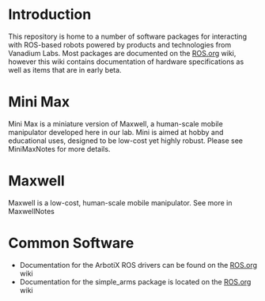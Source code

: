 # Introduction #

This repository is home to a number of software packages for interacting with ROS-based robots powered by products and technologies from Vanadium Labs. Most packages are documented on the [ROS.org](http://www.ros.org) wiki, however this wiki contains documentation of hardware specifications as well as items that are in early beta.

# Mini Max #
Mini Max is a miniature version of Maxwell, a human-scale mobile manipulator developed here in our lab. Mini is aimed at hobby and educational uses, designed to be low-cost yet highly robust. Please see MiniMaxNotes for more details.

# Maxwell #
Maxwell is a low-cost, human-scale mobile manipulator. See more in MaxwellNotes

# Common Software #
  * Documentation for the ArbotiX ROS drivers can be found on the [ROS.org](http://www.ros.org/wiki/arbotix) wiki
  * Documentation for the simple\_arms package is located on the [ROS.org](http://www.ros.org/wiki/simple_arms) wiki